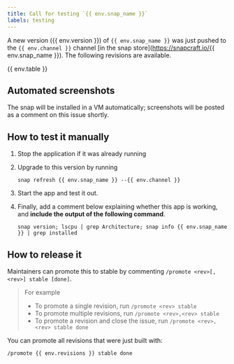 ```yaml
---
title: Call for testing `{{ env.snap_name }}`
labels: testing
---
```


A new version ({{ env.version }}) of `{{ env.snap_name }}` was just pushed to the `{{ env.channel }}` channel [in the snap store](https://snapcraft.io/{{ env.snap_name }}). The following revisions are available.

{{ env.table }}

## Automated screenshots

The snap will be installed in a VM automatically; screenshots will be posted as a comment on this issue shortly.

## How to test it manually

1. Stop the application if it was already running
1. Upgrade to this version by running

   ```shell
   snap refresh {{ env.snap_name }} --{{ env.channel }}
   ```

1. Start the app and test it out.
1. Finally, add a comment below explaining whether this app is working, and **include the output of the following command**.

   ```shell
   snap version; lscpu | grep Architecture; snap info {{ env.snap_name }} | grep installed
   ```

## How to release it

Maintainers can promote this to stable by commenting `/promote <rev>[,<rev>] stable [done]`.

> For example
>
> - To promote a single revision, run `/promote <rev> stable`
> - To promote multiple revisions, run `/promote <rev>,<rev> stable`
> - To promote a revision and close the issue, run `/promote <rev>,<rev> stable done`

You can promote all revisions that were just built with:

```
/promote {{ env.revisions }} stable done
```
